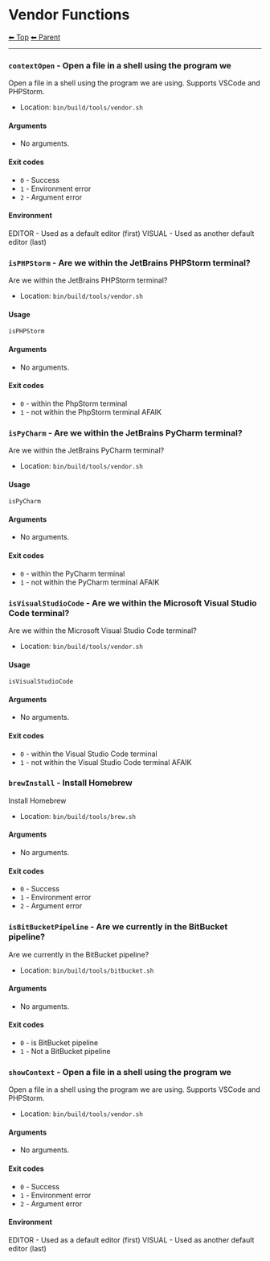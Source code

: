 # Vendor Functions

<!-- TEMPLATE header 2 -->
[⬅ Top](index.md) [⬅ Parent ](../index.md)
<hr />

### `contextOpen` - Open a file in a shell using the program we

Open a file in a shell using the program we are using. Supports VSCode and PHPStorm.

- Location: `bin/build/tools/vendor.sh`

#### Arguments

- No arguments.

#### Exit codes

- `0` - Success
- `1` - Environment error
- `2` - Argument error

#### Environment

EDITOR - Used as a default editor (first)
VISUAL - Used as another default editor (last)
### `isPHPStorm` - Are we within the JetBrains PHPStorm terminal?

Are we within the JetBrains PHPStorm terminal?

- Location: `bin/build/tools/vendor.sh`

#### Usage

    isPHPStorm
    

#### Arguments

- No arguments.

#### Exit codes

- `0` - within the PhpStorm terminal
- `1` - not within the PhpStorm terminal AFAIK
### `isPyCharm` - Are we within the JetBrains PyCharm terminal?

Are we within the JetBrains PyCharm terminal?

- Location: `bin/build/tools/vendor.sh`

#### Usage

    isPyCharm
    

#### Arguments

- No arguments.

#### Exit codes

- `0` - within the PyCharm terminal
- `1` - not within the PyCharm terminal AFAIK
### `isVisualStudioCode` - Are we within the Microsoft Visual Studio Code terminal?

Are we within the Microsoft Visual Studio Code terminal?

- Location: `bin/build/tools/vendor.sh`

#### Usage

    isVisualStudioCode
    

#### Arguments

- No arguments.

#### Exit codes

- `0` - within the Visual Studio Code terminal
- `1` - not within the Visual Studio Code terminal AFAIK
### `brewInstall` - Install Homebrew

Install Homebrew

- Location: `bin/build/tools/brew.sh`

#### Arguments

- No arguments.

#### Exit codes

- `0` - Success
- `1` - Environment error
- `2` - Argument error
### `isBitBucketPipeline` - Are we currently in the BitBucket pipeline?

Are we currently in the BitBucket pipeline?

- Location: `bin/build/tools/bitbucket.sh`

#### Arguments

- No arguments.

#### Exit codes

- `0` - is BitBucket pipeline
- `1` - Not a BitBucket pipeline
### `showContext` - Open a file in a shell using the program we

Open a file in a shell using the program we are using. Supports VSCode and PHPStorm.

- Location: `bin/build/tools/vendor.sh`

#### Arguments

- No arguments.

#### Exit codes

- `0` - Success
- `1` - Environment error
- `2` - Argument error

#### Environment

EDITOR - Used as a default editor (first)
VISUAL - Used as another default editor (last)
